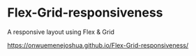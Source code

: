 # Flex-Grid-responsiveness

A responsive layout using Flex & Grid

https://onwuemenejoshua.github.io/Flex-Grid-responsiveness/
